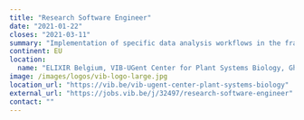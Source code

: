 ```yaml
---
title: "Research Software Engineer"
date: "2021-01-22"
closes: "2021-03-11"
summary: "Implementation of specific data analysis workflows in the framework of our national and international activities..."
continent: EU
location:
  name: "ELIXIR Belgium, VIB-UGent Center for Plant Systems Biology, Ghent, Belgium"
image: /images/logos/vib-logo-large.jpg
location_url: "https://vib.be/vib-ugent-center-plant-systems-biology"
external_url: "https://jobs.vib.be/j/32497/research-software-engineer"
contact: ""
---
```

